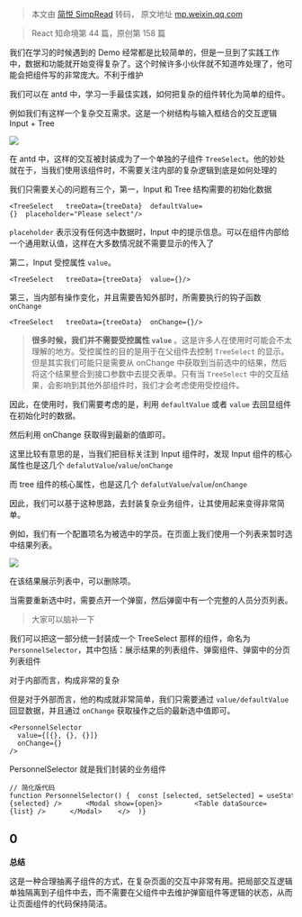 > 本文由 [简悦 SimpRead](http://ksria.com/simpread/) 转码， 原文地址 [mp.weixin.qq.com](https://mp.weixin.qq.com/s/sI-sXffVcc9JPcu8JgN0jQ)

> React 知命境第 44 篇，原创第 158 篇

我们在学习的时候遇到的 Demo 经常都是比较简单的，但是一旦到了实践工作中，数据和功能就开始变得复杂了。这个时候许多小伙伴就不知道咋处理了，他可能会把组件写的非常庞大。不利于维护

我们可以在 antd 中，学习一手最佳实践，如何把复杂的组件转化为简单的组件。

例如我们有这样一个复杂交互需求。这是一个树结构与输入框结合的交互逻辑 Input + Tree

![](https://mmbiz.qpic.cn/sz_mmbiz_png/Kn1wMOibzLcFwIwVpdL9BD6comyiaTnJiaUXUKm2j83jTJPMfdLBtFomPyU3n7MjibFTQFnHELFxAFic6ickJVPwIZ7w/640?wx_fmt=png&from=appmsg)

在 antd 中，这样的交互被封装成为了一个单独的子组件 `TreeSelect`。他的妙处就在于，当我们使用该组件时，不需要关注内部的复杂逻辑到底是如何处理的

我们只需要关心的问题有三个，第一，Input 和 Tree 结构需要的初始化数据

```
<TreeSelect   treeData={treeData}  defaultValue={}  placeholder="Please select"/>
```

`placeholder` 表示没有任何选中数据时，Input 中的提示信息。可以在组件内部给一个通用默认值，这样在大多数情况就不需要显示的传入了

第二，Input 受控属性 `value`。

```
<TreeSelect   treeData={treeData}  value={}/>
```

第三，当内部有操作变化，并且需要告知外部时，所需要执行的钩子函数 `onChange`

```
<TreeSelect   treeData={treeData}  onChange={}/>
```

> **很多时候，我们并不需要受控属性 `value`** 。这是许多人在使用时可能会不太理解的地方。受控属性的目的是用于在父组件去控制 `TreeSelect` 的显示。但是其实我们可能只是需要从 onChange 中获取到当前选中的结果，然后将这个结果整合到接口参数中去提交表单。只有当 `TreeSelect` 中的交互结果，会影响到其他外部组件时，我们才会考虑使用受控组件。

因此，在使用时，我们需要考虑的是，利用 `defaultValue` 或者 `value` 去回显组件在初始化时的数据。

然后利用 onChange 获取得到最新的值即可。

这里比较有意思的是，当我们把目标关注到 Input 组件时，发现 Input 组件的核心属性也是这几个 `defalutValue`/`value`/`onChange`

而 tree 组件的核心属性，也是这几个 `defalutValue`/`value`/`onChange`

因此，我们可以基于这种思路，去封装复杂业务组件，让其使用起来变得非常简单。

例如，我们有一个配置项名为被选中的学员。在页面上我们使用一个列表来暂时选中结果列表。

![](https://mmbiz.qpic.cn/sz_mmbiz_png/Kn1wMOibzLcFwIwVpdL9BD6comyiaTnJiaU1Tj2fjoPia9dCqfzbb9Hygvgibk8OWnrolnm4D5qjlL5p9U8rVlyqic6w/640?wx_fmt=png&from=appmsg)

在该结果展示列表中，可以删除项。

当需要重新选中时，需要点开一个弹窗，然后弹窗中有一个完整的人员分页列表。

> 大家可以脑补一下

我们可以把这一部分统一封装成一个 TreeSelect 那样的组件，命名为 `PersonnelSelector`，其中包括：展示结果的列表组件、弹窗组件、弹窗中的分页列表组件

对于内部而言，构成非常的复杂

但是对于外部而言，他的构成就非常简单，我们只需要通过 `value/defaultValue` 回显数据，并且通过 `onChange` 获取操作之后的最新选中值即可。

```
<PersonnelSelector 
  value={[{}, {}, {}]}
  onChange={}
/>
```

PersonnelSelector 就是我们封装的业务组件

```
// 简化版代码function PersonnelSelector() {  const [selected, setSelected] = useState([])  const [open, setOpen] = useState(false)  const {list} = usePagination(api)  return (    <>      <Table dataSource={selected} />      <Modal show={open}>        <Table dataSource={list} />      </Modal>    </>  )}
```

0
-

**总结**

这是一种合理抽离子组件的方式，在复杂页面的交互中非常有用。把局部交互逻辑单独隔离到子组件中去，而不需要在父组件中去维护弹窗组件等逻辑的状态，从而让页面组件的代码保持简洁。